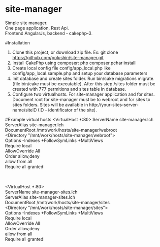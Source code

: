 # site-manager
Simple site manager.<br/> 
One page application, Rest Api. <br/>
Frontend AngularJs, backend - cakephp-3.

#Installation
1. Clone this project, or download zip file. Ex: git clone https://github.com/polushin/site-manager.git
2. Install CakePhp using composer: php composer.pchar install
3. Create local config file config/app_local.php like config/app_local.sample.php and setup your database parameters
4. Init database and create sites folder. Run bin/cake migrations migrate. (file bin/cake must be executable). After this step /sites folder must be created with 777 permitions and sites table in database.
5. Configure two virtualhosts. For site-manager application and for sites. Document root for site-manager must be to webroot and for sites to sites folders. Sites will be available in http://your-sites-server-name/siteID (ID - identificator of the site).


#Example virtual hosts
<VirtualHost *:80>
    ServerName site-manager.lch<br/>
    ServerAlias site-manager.lch<br/>
    DocumentRoot /mnt/work/hosts/site-manager/webroot<br/>
    <Directory "/mnt/work/hosts/site-manager/webroot"><br/>
        Options -Indexes +FollowSymLinks +MultiViews<br/>
        Require local<br/>
        AllowOverride All<br/>
        Order allow,deny<br/>
        allow from all<br/>
        Require all granted<br/>
    </Directory><br/>
</VirtualHost><br/>

<VirtualHost *:80><br/>
    ServerName site-manager-sites.lch<br/>
    ServerAlias site-manager-sites.lch<br/>
    DocumentRoot /mnt/work/hosts/site-manager/sites<br/>
    <Directory "/mnt/work/hosts/site-manager/sites"><br/>
        Options -Indexes +FollowSymLinks +MultiViews<br/>
        Require local<br/>
        AllowOverride All<br/>
        Order allow,deny<br/>
        allow from all<br/>
        Require all granted<br/>
    </Directory><br/>
</VirtualHost><br/>
